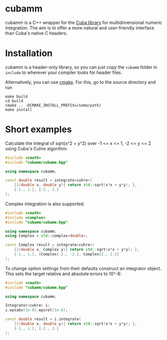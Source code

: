 # cubamm #

cubamm is a C++ wrapper for the [Cuba library](http://www.feynarts.de/cuba/)
for multidimensional numeric integration. The aim is to offer a more
natural and user-friendly interface than Cuba's native C headers.

# Installation #

cubamm is a header-only library, so you can just copy the `cubamm`
folder in `include` to wherever your compiler looks for header files.

Alternatively, you can use [cmake](https://cmake.org/). For this, go to
the source directory and run

``` shell
make build
cd build
cmake .. -DCMAKE_INSTALL_PREFIX=/some/path/
make install
```

# Short examples #

Calculate the integral of sqrt(x^2 + y^2) over -1 <= x <= 1,
-2 <= y <= 2 using Cuba's Cuhre algorithm:

``` c++
#include <cmath>
#include "cubamm/cubamm.hpp"

using namespace cubamm;

const double result = integrate<cuhre>(
    [](double x, double y){ return std::sqrt(x*x + y*y); },
    {-1., 1.}, {-2., 2.}
);
```

Complex integration is also supported:

``` c++
#include <cmath>
#include <complex>
#include "cubamm/cubamm.hpp"

using namespace cubamm;
using Complex = std::complex<double>;

const Complex result = integrate<cuhre>(
    [](double x, Complex y){ return std::sqrt(x*x + y*y); },
    {-1., 1.}, {Complex{-2., -2.}, Complex{2., 2.}}
);
```

To change option settings from their defaults construct an integrator
object. This sets the target relative and absolute errors to 10^-8:

``` c++
#include <cmath>
#include "cubamm/cubamm.hpp"

using namespace cubamm;

Integrator<cuhre> i;
i.epsabs(1e-8).epsrel(1e-8);

const double result = i.integrate(
    [](double x, double y){ return std::sqrt(x*x + y*y); },
    {-1., 1.}, {-2., 2.}
);
```
